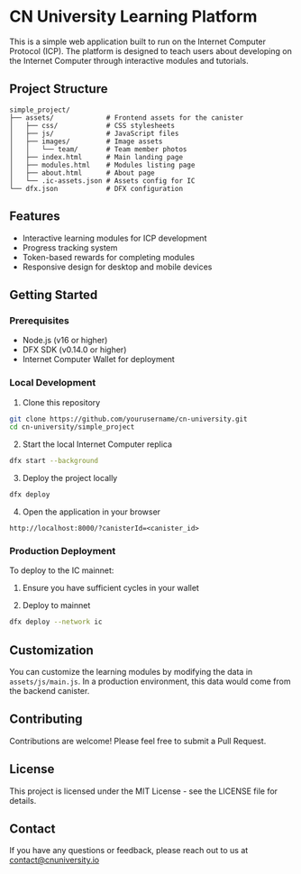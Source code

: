 # CN University Learning Platform

This is a simple web application built to run on the Internet Computer Protocol (ICP). The platform is designed to teach users about developing on the Internet Computer through interactive modules and tutorials.

## Project Structure

```
simple_project/
├── assets/             # Frontend assets for the canister
│   ├── css/            # CSS stylesheets
│   ├── js/             # JavaScript files
│   ├── images/         # Image assets
│   │   └── team/       # Team member photos
│   ├── index.html      # Main landing page
│   ├── modules.html    # Modules listing page
│   ├── about.html      # About page
│   └── .ic-assets.json # Assets config for IC
└── dfx.json            # DFX configuration
```

## Features

- Interactive learning modules for ICP development
- Progress tracking system
- Token-based rewards for completing modules
- Responsive design for desktop and mobile devices

## Getting Started

### Prerequisites

- Node.js (v16 or higher)
- DFX SDK (v0.14.0 or higher)
- Internet Computer Wallet for deployment

### Local Development

1. Clone this repository
```bash
git clone https://github.com/yourusername/cn-university.git
cd cn-university/simple_project
```

2. Start the local Internet Computer replica
```bash
dfx start --background
```

3. Deploy the project locally
```bash
dfx deploy
```

4. Open the application in your browser
```
http://localhost:8000/?canisterId=<canister_id>
```

### Production Deployment

To deploy to the IC mainnet:

1. Ensure you have sufficient cycles in your wallet

2. Deploy to mainnet
```bash
dfx deploy --network ic
```

## Customization

You can customize the learning modules by modifying the data in `assets/js/main.js`. In a production environment, this data would come from the backend canister.

## Contributing

Contributions are welcome! Please feel free to submit a Pull Request.

## License

This project is licensed under the MIT License - see the LICENSE file for details.

## Contact

If you have any questions or feedback, please reach out to us at contact@cnuniversity.io 